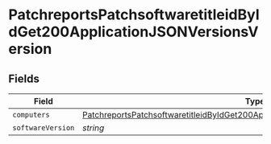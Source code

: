 # PatchreportsPatchsoftwaretitleidByIdGet200ApplicationJSONVersionsVersion


## Fields

| Field                                                                                                                                                                                               | Type                                                                                                                                                                                                | Required                                                                                                                                                                                            | Description                                                                                                                                                                                         | Example                                                                                                                                                                                             |
| --------------------------------------------------------------------------------------------------------------------------------------------------------------------------------------------------- | --------------------------------------------------------------------------------------------------------------------------------------------------------------------------------------------------- | --------------------------------------------------------------------------------------------------------------------------------------------------------------------------------------------------- | --------------------------------------------------------------------------------------------------------------------------------------------------------------------------------------------------- | --------------------------------------------------------------------------------------------------------------------------------------------------------------------------------------------------- |
| `computers`                                                                                                                                                                                         | [PatchreportsPatchsoftwaretitleidByIdGet200ApplicationJSONVersionsVersionComputers](../../models/operations/patchreportspatchsoftwaretitleidbyidget200applicationjsonversionsversioncomputers.md)[] | :heavy_minus_sign:                                                                                                                                                                                  | N/A                                                                                                                                                                                                 |                                                                                                                                                                                                     |
| `softwareVersion`                                                                                                                                                                                   | *string*                                                                                                                                                                                            | :heavy_minus_sign:                                                                                                                                                                                  | N/A                                                                                                                                                                                                 | 65.0.3325.181                                                                                                                                                                                       |